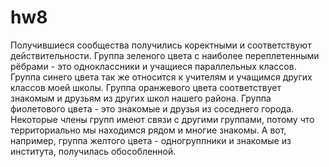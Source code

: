 # hw8
Получившиеся сообщества получились коректными и соответствуют действительности. Группа зеленого цвета с наиболее переплетенными рёбрами - это одноклассники и учащиеся параллельных классов. Группа синего цвета так же относится к учителям и учащимся других классов моей школы. Группа оранжевого цвета соответствует знакомым и друзьям из других школ нашего района. Группа фиолетового цвета - это знакомые и друзья из соседнего города. Некоторые члены групп имеют связи с другими группами, потому что территориально мы находимся рядом и многие знакомы. А вот, например, группа желтого цвета - одногруппники и знакомые из института, получилась обособленной.
